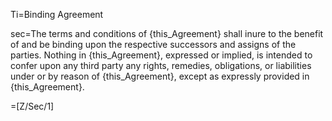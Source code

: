 Ti=Binding Agreement

sec=The terms and conditions of {this_Agreement} shall inure to the benefit of and be binding upon the respective successors and assigns of the parties.  Nothing in {this_Agreement}, expressed or implied, is intended to confer upon any third party any rights, remedies, obligations, or liabilities under or by reason of {this_Agreement}, except as expressly provided in {this_Agreement}.

=[Z/Sec/1]
